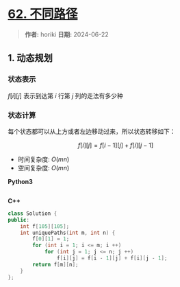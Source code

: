 # [62. 不同路径](https://leetcode.cn/problems/unique-paths/description/)

> **作者:** horiki
> **日期:** 2024-06-22

## 1. 动态规划

### 状态表示

$f[i][j]$ 表示到达第 $i$ 行第 $j$ 列的走法有多少种

### 状态计算

每个状态都可以从上方或者左边移动过来，所以状态转移如下：

$$
	f[i][j] = f[i - 1][j] + f[i][j - 1]
$$

- 时间复杂度: $O(mn)$
- 空间复杂度: $O(mn)$

**Python3**

```python

```

**C++**

```C++
class Solution {
public:
    int f[105][105];
    int uniquePaths(int m, int n) {
        f[0][1] = 1;
        for (int i = 1; i <= m; i ++)
            for (int j = 1; j <= n; j ++)
                f[i][j] = f[i - 1][j] + f[i][j - 1];
        return f[m][n];
    }
};
```